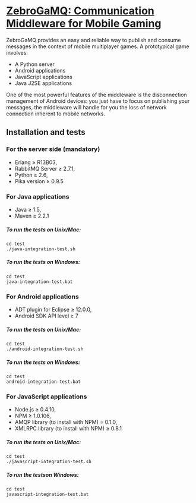 [ZebroGaMQ: Communication Middleware for Mobile Gaming](http://www.totem-games.org/?q=Communication%20Middleware)
================================

ZebroGaMQ provides an easy and reliable way to 
publish and consume messages in the context of mobile multiplayer games. 
A prototypical game involves:

* A Python server
* Android applications
* JavaScript applications
* Java J2SE applications

One of the most powerful features of the middleware is the disconnection 
management of Android devices: you just have to focus on publishing your 
messages, the middleware will handle for you the loss of network 
connection inherent to mobile networks.

Installation and tests
----------------------

### For the server side (mandatory)
* Erlang ≥ R13B03,
* RabbitMQ Server ≥ 2.7.1,
* Python ≥ 2.6,
* Pika version ≥ 0.9.5

### For Java applications
* Java ≥ 1.5,
* Maven ≥ 2.2.1

##### To run the tests on Unix/Mac:

    cd test
    ./java-integration-test.sh


##### To run the tests on Windows:

    cd test
    java-integration-test.bat


### For Android applications
* ADT plugin for Eclipse ≥ 12.0.0,
* Android SDK API level ≥ 7

##### To run the tests on Unix/Mac:

    cd test
    ./android-integration-test.sh


##### To run the tests on Windows:

    cd test
    android-integration-test.bat


### For JavaScript applications
* Node.js ≥ 0.4.10,
* NPM ≥ 1.0.106,
* AMQP library (to install with NPM) = 0.1.0,
* XMLRPC library (to install with NPM) ≥ 0.8.1

##### To run the tests on Unix/Mac:

    cd test
    ./javascript-integration-test.sh


##### To run the testson Windows:

    cd test
    javascript-integration-test.bat